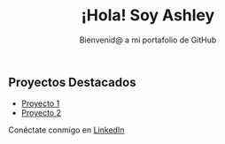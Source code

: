 <!DOCTYPE html>
<html lang="es">
<head>
  <meta charset="UTF-8">
  <meta name="viewport" content="width=device-width, initial-scale=1.0">
  <title>Mi Portafolio</title>
  <link rel="stylesheet" href="style.css">
</head>
<body>
  <header>
    <h1>¡Hola! Soy Ashley</h1>
    <p>Bienvenid@ a mi portafolio de GitHub</p>
  </header>

  <section>
    <h2>Proyectos Destacados</h2>
    <ul>
      <li><a href="https://github.com/tu-usuario/proyecto1">Proyecto 1</a></li>
      <li><a href="https://github.com/tu-usuario/proyecto2">Proyecto 2</a></li>
      <!-- Agrega más proyectos aquí -->
    </ul>
  </section>

  <footer>
    <p>Conéctate conmigo en <a href="https://www.linkedin.com/in/tu-perfil">LinkedIn</a></p>
  </footer>
</body>
</html>
